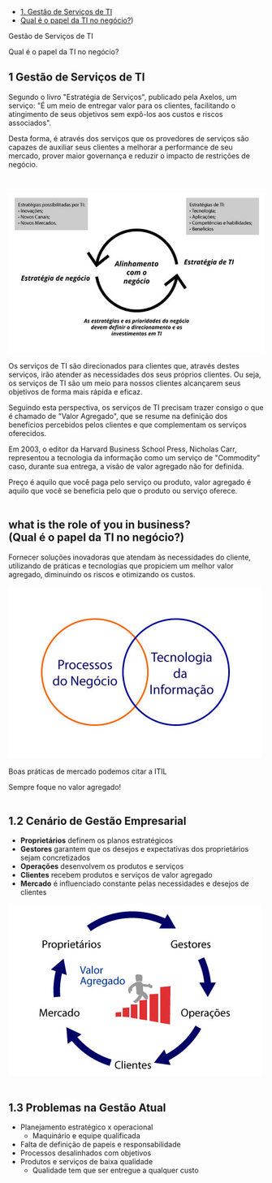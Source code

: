 - [1. Gestão de Serviços de TI](##1gestao-de-servicos-de-ti)
- [ Qual é o papel da TI no negócio?](#what-is-the-role-of-you-in-business?))

Gestão de Serviços de TI

 Qual é o papel da TI no negócio?


## 1 Gestão de Serviços de TI

Segundo o livro "Estratégia de Serviços", publicado pela Axelos, um serviço: 
"É um meio de entregar valor para os clientes, facilitando o atingimento de seus objetivos sem expô-los aos custos e riscos associados".

Desta forma, é através dos serviços que os provedores de serviços são capazes de auxiliar seus clientes a melhorar a performance de seu mercado, prover maior governança e reduzir o impacto de restrições de negócio.
<br><br><br>

<div align="center">

![Alinhamento com o negócio](imagens/alinhamento-com-negocio.jpg)

</div>

Os serviços de TI são direcionados para clientes que, através destes serviços, irão atender as necessidades dos seus próprios clientes. Ou seja, os serviços de TI são um meio para nossos clientes alcançarem seus objetivos de forma mais rápida e eficaz.

Seguindo esta perspectiva, os serviços de TI precisam trazer consigo o que é chamado de "Valor Agregado", que se resume na definição dos benefícios percebidos pelos clientes e que complementam os serviços oferecidos.

Em 2003, o editor da Harvard Business School Press, Nicholas Carr, representou a tecnologia da informação como um serviço de "Commodity" caso, durante sua entrega, a visão de valor agregado não for definida. 

Preço é aquilo que você paga pelo serviço ou produto, valor agregado é aquilo que você se beneficia pelo que o produto ou serviço oferece.<br><br>

## what is the role of you in business? <br>(Qual é o papel da TI no negócio?)

Fornecer soluções inovadoras que atendam às necessidades do cliente, utilizando de práticas e tecnologias que propiciem um melhor valor agregado, diminuindo os riscos e otimizando os custos.

<div align="align">

![Processos de negócio - tecnologia da informação](imagens/processos-negocio-tecnologia-informacao.jpg)

</div>

Boas práticas de mercado podemos citar a ITIL

Sempre foque no valor agregado!<br><br>

## 1.2 Cenário de Gestão Empresarial 

* **Proprietários** definem os planos estratégicos
* **Gestores** garantem que os desejos e expectativas dos proprietários sejam concretizados
* **Operações** desenvolvem os produtos e serviços
* **Clientes** recebem produtos e serviços de valor agregado
* **Mercado** é influenciado constante pelas necessidades e desejos de clientes


![Cenário de gestão empresarial](imagens/cenario-gestao-empresarial.jpg) <br><br>

## 1.3 Problemas na Gestão Atual

* Planejamento estratégico x operacional 
  * Maquinário e equipe qualificada
* Falta de definição de papeis e responsabilidade
* Processos desalinhados com objetivos
* Produtos e serviços de baixa qualidade
  * Qualidade tem que ser entregue a qualquer custo

